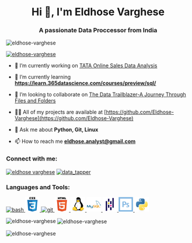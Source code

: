 <h1 align="center">Hi 👋, I'm Eldhose Varghese</h1>
<h3 align="center">A passionate Data Proccessor from India</h3>

<p align="left"> <img src="https://komarev.com/ghpvc/?username=eldhose-varghese&label=Profile%20views&color=0e75b6&style=flat" alt="eldhose-varghese" /> </p>

<p align="left"> <a href="https://github.com/ryo-ma/github-profile-trophy"><img src="https://github-profile-trophy.vercel.app/?username=eldhose-varghese" alt="eldhose-varghese" /></a> </p>

- 🔭 I’m currently working on [TATA Online Sales Data Analysis](https://github.com/Eldhose-Varghese/TATA-Online-Sales-Data-Analysis)

- 🌱 I’m currently learning **https://learn.365datascience.com/courses/preview/sql/**

- 👯 I’m looking to collaborate on [The Data Trailblazer-A Journey Through Files and Folders](https://github.com/Eldhose-Varghese/The-Data-Trailblazer-A-Journey-Through-Files-and-Folders)

- 👨‍💻 All of my projects are available at [https://github.com/Eldhose-Varghese](https://github.com/Eldhose-Varghese)

- 💬 Ask me about **Python, Git, Linux**

- 📫 How to reach me **eldhose.analyst@gmail.com**

<h3 align="left">Connect with me:</h3>
<p align="left">
<a href="https://linkedin.com/in/eldhose varghese" target="blank"><img align="center" src="https://raw.githubusercontent.com/rahuldkjain/github-profile-readme-generator/master/src/images/icons/Social/linked-in-alt.svg" alt="eldhose varghese" height="30" width="40" /></a>
<a href="https://instagram.com/data_tapper" target="blank"><img align="center" src="https://raw.githubusercontent.com/rahuldkjain/github-profile-readme-generator/master/src/images/icons/Social/instagram.svg" alt="data_tapper" height="30" width="40" /></a>
</p>

<h3 align="left">Languages and Tools:</h3>
<p align="left"> <a href="https://www.gnu.org/software/bash/" target="_blank" rel="noreferrer"> <img src="https://www.vectorlogo.zone/logos/gnu_bash/gnu_bash-icon.svg" alt="bash" width="40" height="40"/> </a> <a href="https://www.w3schools.com/css/" target="_blank" rel="noreferrer"> <img src="https://raw.githubusercontent.com/devicons/devicon/master/icons/css3/css3-original-wordmark.svg" alt="css3" width="40" height="40"/> </a> <a href="https://git-scm.com/" target="_blank" rel="noreferrer"> <img src="https://www.vectorlogo.zone/logos/git-scm/git-scm-icon.svg" alt="git" width="40" height="40"/> </a> <a href="https://www.w3.org/html/" target="_blank" rel="noreferrer"> <img src="https://raw.githubusercontent.com/devicons/devicon/master/icons/html5/html5-original-wordmark.svg" alt="html5" width="40" height="40"/> </a> <a href="https://www.linux.org/" target="_blank" rel="noreferrer"> <img src="https://raw.githubusercontent.com/devicons/devicon/master/icons/linux/linux-original.svg" alt="linux" width="40" height="40"/> </a> <a href="https://www.mysql.com/" target="_blank" rel="noreferrer"> <img src="https://raw.githubusercontent.com/devicons/devicon/master/icons/mysql/mysql-original-wordmark.svg" alt="mysql" width="40" height="40"/> </a> <a href="https://pandas.pydata.org/" target="_blank" rel="noreferrer"> <img src="https://raw.githubusercontent.com/devicons/devicon/2ae2a900d2f041da66e950e4d48052658d850630/icons/pandas/pandas-original.svg" alt="pandas" width="40" height="40"/> </a> <a href="https://www.photoshop.com/en" target="_blank" rel="noreferrer"> <img src="https://raw.githubusercontent.com/devicons/devicon/master/icons/photoshop/photoshop-line.svg" alt="photoshop" width="40" height="40"/> </a> <a href="https://www.python.org" target="_blank" rel="noreferrer"> <img src="https://raw.githubusercontent.com/devicons/devicon/master/icons/python/python-original.svg" alt="python" width="40" height="40"/> </a> </p>

<p><img align="left" src="https://github-readme-stats.vercel.app/api/top-langs?username=eldhose-varghese&show_icons=true&locale=en&layout=compact" alt="eldhose-varghese" /></p>


<p>&nbsp;<img align="center" src="https://github-readme-stats.vercel.app/api?username=eldhose-varghese&show_icons=true&locale=en" alt="eldhose-varghese" /></p>

<p><img align="center" src="https://github-readme-streak-stats.herokuapp.com/?user=eldhose-varghese&" alt="eldhose-varghese" /></p>

